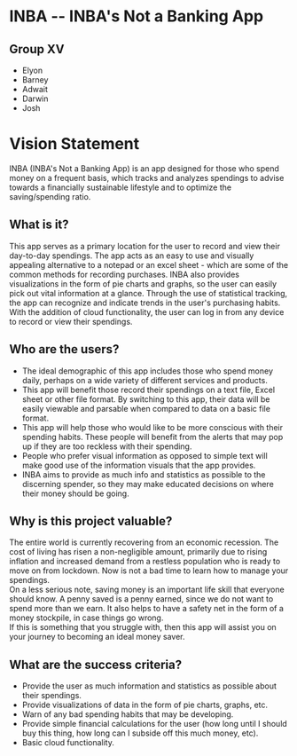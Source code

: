 # INBA -- INBA's Not a Banking App

## Group XV

- Elyon
- Barney
- Adwait
- Darwin
- Josh

# Vision Statement
INBA (INBA's Not a Banking App) is an app designed for those who spend money on a frequent basis, which tracks and analyzes spendings to advise towards a financially sustainable lifestyle and to optimize the saving/spending ratio.

## What is it?
This app serves as a primary location for the user to record and view their day-to-day spendings. 
The app acts as an easy to use and visually appealing alternative to a notepad or an excel sheet - which are some of the common methods for recording purchases. 
INBA also provides visualizations in the form of pie charts and graphs, so the user can easily pick out vital information at a glance. 
Through the use of statistical tracking, the app can recognize and indicate trends in the user's purchasing habits. 
With the addition of cloud functionality, the user can log in from any device to record or view their spendings. 

## Who are the users?
- The ideal demographic of this app includes those who spend money daily, perhaps on a wide variety of different services and products. 
- This app will benefit those record their spendings on a text file, Excel sheet or other file format. By switching to this app, their data will be easily viewable and parsable when compared to data on a basic file format. 
- This app will help those who would like to be more conscious with their spending habits. These people will benefit from the alerts that may pop up if they are too reckless with their spending. 
- People who prefer visual information as opposed to simple text will make good use of the information visuals that the app provides. 
- INBA aims to provide as much info and statistics as possible to the discerning spender, so they may make educated decisions on where their money should be going. 

## Why is this project valuable?
The entire world is currently recovering from an economic recession. 
The cost of living has risen a non-negligible amount, primarily due to rising inflation and increased demand from a restless population who is ready to move on from lockdown. 
Now is not a bad time to learn how to manage your spendings. \
On a less serious note, saving money is an important life skill that everyone should know. A penny saved is a penny earned, since we do not want to spend more than we earn. It also helps to have a safety net in the form of a money stockpile, in case things go wrong. \
If this is something that you struggle with, then this app will assist you on your journey to becoming an ideal money saver. 

## What are the success criteria?
- Provide the user as much information and statistics as possible about their spendings.
- Provide visualizations of data in the form of pie charts, graphs, etc. 
- Warn of any bad spending habits that may be developing. 
- Provide simple financial calculations for the user (how long until I should buy this thing, how long can I subside off this much money, etc). 
- Basic cloud functionality. 

